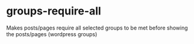 # groups-require-all
Makes posts/pages require all selected groups to be met before showing the posts/pages (wordpress groups)
